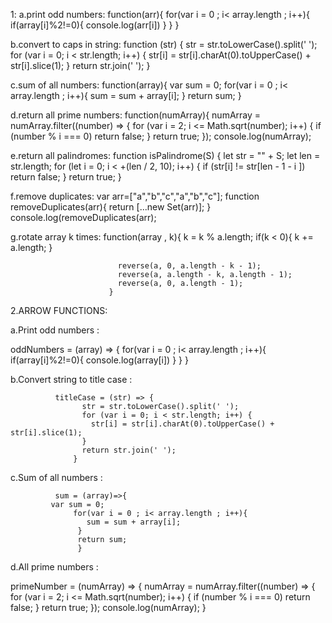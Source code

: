 1:
a.print odd numbers:
function(arr){
                  for(var i = 0 ; i< array.length ; i++){
                        if(array[i]%2!=0){
                           console.log(arr[i])
                        } 
                   }
                }
                
b.convert to caps in string:
function (str) {
                    str = str.toLowerCase().split(' ');
                    for (var i = 0; i < str.length; i++) {
                      str[i] = str[i].charAt(0).toUpperCase() + str[i].slice(1); 
                    } 
                    return str.join(' ');
                  }
                  
c.sum of all numbers:
function(array){
                  var sum = 0;
                  for(var i = 0 ; i< array.length ; i++){
                     sum = sum + array[i];
                   }
                   return sum;
                }
                
d.return all prime numbers:
  function(numArray){
                  numArray = numArray.filter((number) => {
                    for (var i = 2; i <= Math.sqrt(number); i++) {
                      if (number % i === 0) return false;
                      }
                      return true;
                     });
                    console.log(numArray);
                    
e.return all palindromes:
 function isPalindrome(S)
    {
        let str = "" + S;
        let len = str.length;
        for (let i = 0; i < +(len / 2, 10); i++)
        {
            if (str[i] != str[len - 1 - i ])
                return false;
        }
        return true;
    }    
  
  f.remove duplicates:
  var arr=["a","b","c","a","b","c"];
  function removeDuplicates(arr){
  return [...new Set(arr)];
  }
  console.log(removeDuplicates(arr);
  
  g.rotate array k times:
   function(array , k){
                          k = k % a.length;
                            if(k < 0){
                              k += a.length;
                            }

                            reverse(a, 0, a.length - k - 1);
                            reverse(a, a.length - k, a.length - 1);
                            reverse(a, 0, a.length - 1);
                          }
                          
                          
2.ARROW FUNCTIONS:

a.Print odd numbers :

oddNumbers = (array) => {
                   for(var i = 0 ; i< array.length ; i++){
                        if(array[i]%2!=0){
                           console.log(array[i])
                        } 
                   }
                        }
                        
                        
b.Convert string to title case :                      
                        
              titleCase = (str) => {
                    str = str.toLowerCase().split(' ');
                    for (var i = 0; i < str.length; i++) {
                      str[i] = str[i].charAt(0).toUpperCase() + str[i].slice(1); 
                    } 
                    return str.join(' ');
                  } 
                  
c.Sum of all numbers :                
                  
              sum = (array)=>{
             var sum = 0;
                  for(var i = 0 ; i< array.length ; i++){
                     sum = sum + array[i];
                   }
                   return sum;
                   }  
                   
d.All prime numbers :                 
                   
primeNumber = (numArray) => {
                      numArray = numArray.filter((number) => {
                        for (var i = 2; i <= Math.sqrt(number); i++) {
                          if (number % i === 0) return false;
                        }
                        return true;
                      });
                      console.log(numArray);
                  }
